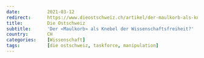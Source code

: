 ```yaml
---
date:          2021-03-12
redirect:      https://www.dieostschweiz.ch/artikel/der-maulkorb-als-knebel-der-wissenschaftsfreiheit--PJnDPVm
title:         Die Ostschweiz
subtitle:      'Der «Maulkorb» als Knebel der Wissenschaftsfreiheit?'
country:       CH
categories:    [Wissenschaft]
tags:          [die ostschweiz, taskforce, manipulation]
---
```

